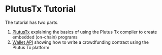 # PlutusTx Tutorial

The tutorial has two parts.

1. [PlutusTx](./tutorial/Tutorial/01-plutus-tx.md) explaining the basics of using the Plutus Tx compiler to create embedded (on-chain) programs
2. [Wallet API](./tutorial/Tutorial/02-wallet-api.md) showing how to write a crowdfunding contract using the Plutus Tx platform
